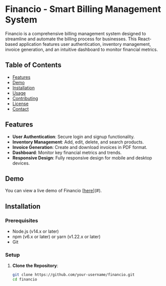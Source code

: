 # Financio - Smart Billing Management System

Financio is a comprehensive billing management system designed to streamline and automate the billing process for businesses. This React-based application features user authentication, inventory management, invoice generation, and an intuitive dashboard to monitor financial metrics.

## Table of Contents
- [Features](#features)
- [Demo](#demo)
- [Installation](#installation)
- [Usage](#usage)
- [Contributing](#contributing)
- [License](#license)
- [Contact](#contact)

## Features
- **User Authentication**: Secure login and signup functionality.
- **Inventory Management**: Add, edit, delete, and search products.
- **Invoice Generation**: Create and download invoices in PDF format.
- **Dashboard**: Monitor key financial metrics and trends.
- **Responsive Design**: Fully responsive design for mobile and desktop devices.

## Demo
You can view a live demo of Financio [[here](https://financiobills.netlify.app/)](#).

## Installation

### Prerequisites
- Node.js (v14.x or later)
- npm (v6.x or later) or yarn (v1.22.x or later)
- Git

### Setup
1. **Clone the Repository**:
   ```sh
   git clone https://github.com/your-username/financio.git
   cd financio
   ```
